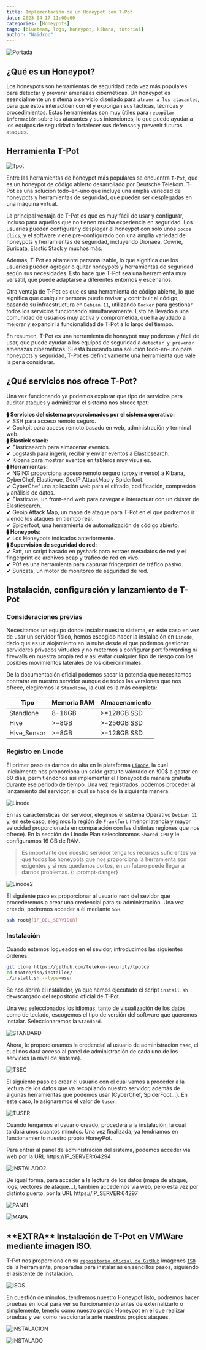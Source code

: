 ```yaml
---
title: Implementación de un Honeypot con T-Pot
date: 2023-04-17 11:00:00
categories: [Honeypots]
tags: [blueteam, logs, honeypot, kibana, tutorial]    
author: "Waidroc"
---
```



![Portada](/assets/img/2023-04-21/portada-honeypot.png)


<h2> ¿Qué es un Honeypot? </h2>

Los honeypots son herramientas de seguridad cada vez más populares para detectar y prevenir amenazas cibernéticas. Un honeypot es esencialmente un sistema o servicio diseñado para `atraer a los atacantes`, para que éstos interactúen con él y expongan sus tácticas, técnicas y procedimientos. Estas herramientas son muy útiles para `recopilar información` sobre los atacantes y sus intenciones, lo que puede ayudar a los equipos de seguridad a fortalecer sus defensas y prevenir futuros ataques.

<h2> Herramienta T-Pot </h2>

![Tpot](/assets/img/2023-04-21/t-pot.png)

Entre las herramientas de honeypot más populares se encuentra `T-Pot`, que es un honeypot de código abierto desarrollado por Deutsche Telekom. T-Pot es una solución todo-en-uno que incluye una amplia variedad de honeypots y herramientas de seguridad, que pueden ser desplegadas en una máquina virtual.

La principal ventaja de T-Pot es que es muy fácil de usar y configurar, incluso para aquellos que no tienen mucha experiencia en seguridad. Los usuarios pueden configurar y desplegar el honeypot con sólo unos `pocos clics`, y el software viene pre-configurado con una amplia variedad de honeypots y herramientas de seguridad, incluyendo Dionaea, Cowrie, Suricata, Elastic Stack y muchos más.

Además, T-Pot es altamente personalizable, lo que significa que los usuarios pueden agregar o quitar honeypots y herramientas de seguridad según sus necesidades. Esto hace que T-Pot sea una herramienta muy versátil, que puede adaptarse a diferentes entornos y escenarios.

Otra ventaja de T-Pot es que es una herramienta de código abierto, lo que significa que cualquier persona puede revisar y contribuir al código, basando su infraestructura en `Debian 11`, utilizando `Docker` para gestionar todos los servicios funcionando simultáneamente. Esto ha llevado a una comunidad de usuarios muy activa y comprometida, que ha ayudado a mejorar y expandir la funcionalidad de T-Pot a lo largo del tiempo.

En resumen, T-Pot es una herramienta de honeypot muy poderosa y fácil de usar, que puede ayudar a los equipos de seguridad a `detectar y prevenir` amenazas cibernéticas. Si está buscando una solución todo-en-uno para honeypots y seguridad, T-Pot es definitivamente una herramienta que vale la pena considerar.

<h2> ¿Qué servicios nos ofrece T-Pot? </h2>

Una vez funcionando ya podemos explorar que tipo de servicios para auditar ataques y administrar el sistema nos ofrece tpot:

**⧫ Servicios del sistema proporcionados por el sistema operativo:** </br>
    ✔ SSH para acceso remoto seguro. </br>
    ✔ Cockpit para acceso remoto basado en web, administración y terminal web. </br>
**⧫ Elastick stack:** </br>
    ✔ Elasticsearch para almacenar eventos. </br>
    ✔ Logstash para ingerir, recibir y enviar eventos a Elasticsearch. </br>
    ✔ Kibana para mostrar eventos en tableros muy visuales. </br>
**⧫ Herramientas:** </br>
    ✔ NGINX proporciona acceso remoto seguro (proxy inverso) a Kibana, CyberChef, Elasticvue, GeoIP AttackMap y Spiderfoot. </br>
    ✔ CyberChef una aplicación web para el cifrado, codificación, compresión y análisis de datos. </br>
    ✔ Elasticvue, un front-end web para navegar e interactuar con un clúster de Elasticsearch. </br>
    ✔ Geoip Attack Map, un mapa de ataque para T-Pot en el que podremos ir viendo los ataques en tiempo real. </br>
    ✔ Spiderfoot, una herramienta de automatización de código abierto. </br>
**⧫ Honeypots:** </br>
    ✔ Los Honeypots indicados anteriormente. </br>
**⧫ Supervisión de seguridad de red:** </br>
    ✔ Fatt, un script basado en pyshark para extraer metadatos de red y el fingerprint de archivos pcap y tráfico de red en vivo. </br>
    ✔ P0f es una herramienta para capturar fringerprint de tráfico pasivo. </br>
    ✔ Suricata, un motor de monitoreo de seguridad de red. </br>

<h2> Instalación, configuración y lanzamiento de T-Pot </h2>

<h3> Consideraciones previas </h3>

Necesitamos un equipo donde instalar nuestro sistema, en este caso en vez de usar un servidor físico, hemos escogido hacer la instalación en `Linode`, dado que es un alojamiento en la nube desde el que podemos gestionar servidores privados virtuales y no meternos a configurar port forwarding ni firewalls en nuestra propia red y así evitar cualquier tipo de riesgo con los posibles movimientos laterales de los cibercriminales.

De la documentación oficial podemos sacar la potencia que necesitamos contratar en nuestro servidor aunque de todos las versiones que nos ofrece, elegiremos la `Standlone`, la cual es la más completa:


| Tipo | Memoria RAM | Almacenamiento |
| --- | --- | --- |
| Standlone | 8-16GB | >=128GB SSD |
| Hive | >=8GB | >=256GB SSD |
| Hive_Sensor | >=8GB | >=128GB SSD |

<h3> Registro en Linode </h3>

El primer paso es darnos de alta en la plataforma [`Linode`](https://login.linode.com/signup), la cual inicialmente nos proporciona un saldo gratuito valorado en !00$ a gastar en 60 días, permitiéndonos así implementar el Honeypot de manera gratuita durante ese periodo de tiempo. Una vez registrados, podemos proceder al lanzamiento del servidor, el cual se hace de la siguiente manera:

![Linode](/assets/img/2023-04-21/linode.png)

En las características del servidor, elegimos el sistema Operativo `Debian 11` y, en este caso, elegimos la región de `Frankfurt` (menor latencia y mayor velocidad proporcionada en comparación con las distintas regiones que nos ofrece). En la sección de Linode Plan seleccionamos `Shared CPU` y le configuramos 16 GB de RAM.


> Es importante que nuestro servidor tenga los recursos suficientes ya que todos los honeypots que nos proporciona la herramienta son exigentes y si nos quedamos cortos, en un futuro puede llegar a darnos problemas.
{: .prompt-danger}


![Linode2](/assets/img/2023-04-21/linode2.png)

El siguiente paso es proporcionar al usuario `root` del sevidor que procederemos a crear una credencial para su administración. Una vez creado, podremos acceder a él mediante `SSH`.

```bash
ssh root@[IP_DEL_SERVIDOR]
```

<h3> Instalación </h3>

Cuando estemos logueados en el sevidor, introducimos las siguientes órdenes:

```bash
git clone https://github.com/telekom-security/tpotce
cd tpotce/iso/installer/
./install.sh --type=user
```

Se nos abrirá el instalador, ya que hemos ejecutado el script `install.sh` dewscargado del repositorio oficial de T-Pot.

Una vez seleccionados los idiomas, tanto de visualización de los datos como de teclado, escogemos el tipo de versión del software que queremos instalar. Seleccionaremos la `Standard`.

![STANDARD](/assets/img/2023-04-21/install.png)

Ahora, le proporcionamos la credencial al usuario de administración `tsec`, el cual nos dará acceso al panel de administración de cada uno de los servicios (a nivel de sistema).

![TSEC](/assets/img/2023-04-21/tsec.png)

El siguiente paso es crear el usuario con el cual vamos a proceder a la lectura de los datos que va recopilando nuestro servidor, además de algunas herramientas que podemos usar (CyberChef, SpiderFoot...). En este caso, le asignaremos el valor de `tuser`.

![TUSER](/assets/img/2023-04-21/tuser.png)

Cuando tengamos el usuario creado, procederá a la instalación, la cual tardará unos cuantos minutos. Una vez finalizada, ya tendríamos en funcionamiento nuestro propio HoneyPot.

Para entrar al panel de administración del sistema, podemos acceder via web por la URL https://IP_SERVER:64294

![INSTALADO2](/assets/img/2023-04-21/t-pot-admin.png)

De igual forma, para acceder a la lectura de los datos (mapa de ataque, logs, vectores de ataque...), tambien accedemos via web, pero esta vez por distinto puerto, por la URL https://IP_SERVER:64297

![PANEL](/assets/img/2023-04-21/panel.png)


![MAPA](/assets/img/2023-04-21/t-pot-panel.png)




<h2> **EXTRA** Instalación de T-Pot en VMWare mediante imagen ISO. </h2>

T-Pot nos proporciona en su [`repositorio oficial de GitHub`](https://github.com/telekom-security/tpotce#running-in-a-vm) imágenes [`ISO`](https://github.com/telekom-security/tpotce/releases) de la herramienta, preparadas para instalarlas en sencillos pasos, siguiendo el asistente de instalación.

![ISOS](/assets/img/2023-04-21/isos.PNG)

En cuestión de minutos, tendremos nuestro Honeypot listo, podremos hacer pruebas en local para ver su funcionamiento antes de externalizarlo o simplemente, tenerlo como nuestro propio Honeypot en el que realizar pruebas y ver como reaccionaría ante nuestros propios ataques.

![INSTALACION](/assets/img/2023-04-21/instalacion_iso.png)


![INSTALADO](/assets/img/2023-04-21/tpotiso.png)






